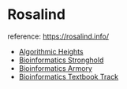 # Rosalind

reference: https://rosalind.info/

- [Algorithmic Heights](algorithmic_heights)
- [Bioinformatics Stronghold](bioinformatics_stronghold)
- [Bioinformatics Armory](bioinformatics_armory)
- [Bioinformatics Textbook Track](bioinformatics_textbook_track)